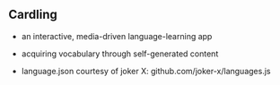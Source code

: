 
## Cardling

- an interactive, media-driven language-learning app  

- acquiring vocabulary through self-generated content  

- language.json courtesy of joker X: github.com/joker-x/languages.js
